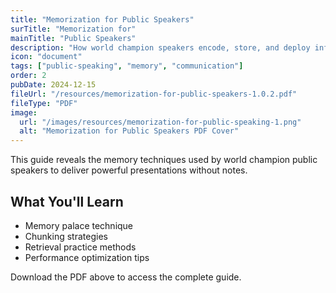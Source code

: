 ```yaml
---
title: "Memorization for Public Speakers"
surTitle: "Memorization for"
mainTitle: "Public Speakers"
description: "How world champion speakers encode, store, and deploy information. Your mind becomes a fortress of accessible power."
icon: "document"
tags: ["public-speaking", "memory", "communication"]
order: 2
pubDate: 2024-12-15
fileUrl: "/resources/memorization-for-public-speakers-1.0.2.pdf"
fileType: "PDF"
image:
  url: "/images/resources/memorization-for-public-speaking-1.png"
  alt: "Memorization for Public Speakers PDF Cover"
---
```


This guide reveals the memory techniques used by world champion public speakers to deliver powerful presentations without notes.

## What You'll Learn

- Memory palace technique
- Chunking strategies
- Retrieval practice methods
- Performance optimization tips

Download the PDF above to access the complete guide.
